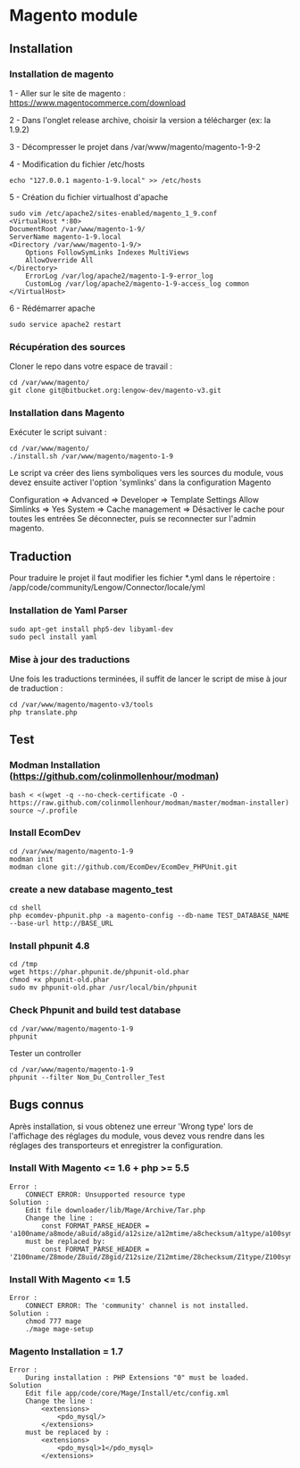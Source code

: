 # Magento module #
## Installation ##

### Installation de magento ###

1 - Aller sur le site de magento : https://www.magentocommerce.com/download

2 - Dans l'onglet release archive, choisir la version a télécharger (ex: la 1.9.2)

3 - Décompresser le projet dans /var/www/magento/magento-1-9-2

4 - Modification du fichier /etc/hosts

    echo "127.0.0.1 magento-1-9.local" >> /etc/hosts

5 - Création du fichier virtualhost d'apache

    sudo vim /etc/apache2/sites-enabled/magento_1_9.conf 
    <VirtualHost *:80>
    DocumentRoot /var/www/magento-1-9/
    ServerName magento-1-9.local
    <Directory /var/www/magento-1-9/>
        Options FollowSymLinks Indexes MultiViews
        AllowOverride All
    </Directory>
        ErrorLog /var/log/apache2/magento-1-9-error_log
        CustomLog /var/log/apache2/magento-1-9-access_log common
    </VirtualHost>
6 - Rédémarrer apache

    sudo service apache2 restart

### Récupération des sources ###

Cloner le repo dans votre espace de travail :

    cd /var/www/magento/
    git clone git@bitbucket.org:lengow-dev/magento-v3.git

### Installation dans Magento ###

Exécuter le script suivant :

    cd /var/www/magento/
    ./install.sh /var/www/magento/magento-1-9

Le script va créer des liens symboliques vers les sources du module, vous devez ensuite activer l'option 'symlinks' dans la configuration Magento 

Configuration => Advanced => Developer => Template Settings Allow Simlinks => Yes
System => Cache management => Désactiver le cache pour toutes les entrées
Se déconnecter, puis se reconnecter sur l'admin magento.

## Traduction ##

Pour traduire le projet il faut modifier les fichier *.yml dans le répertoire : /app/code/community/Lengow/Connector/locale/yml

### Installation de Yaml Parser ###

    sudo apt-get install php5-dev libyaml-dev
    sudo pecl install yaml

### Mise à jour des traductions ###

Une fois les traductions terminées, il suffit de lancer le script de mise à jour de traduction :

    cd /var/www/magento/magento-v3/tools
    php translate.php

## Test ##


### Modman Installation (https://github.com/colinmollenhour/modman) ###

    bash < <(wget -q --no-check-certificate -O - https://raw.github.com/colinmollenhour/modman/master/modman-installer)
    source ~/.profile

### Install EcomDev ###

    cd /var/www/magento/magento-1-9
    modman init
    modman clone git://github.com/EcomDev/EcomDev_PHPUnit.git

### create a new database magento_test ###

    cd shell
    php ecomdev-phpunit.php -a magento-config --db-name TEST_DATABASE_NAME --base-url http://BASE_URL

### Install phpunit 4.8 ###

    cd /tmp
    wget https://phar.phpunit.de/phpunit-old.phar
    chmod +x phpunit-old.phar
    sudo mv phpunit-old.phar /usr/local/bin/phpunit

### Check Phpunit and build test database ###

    cd /var/www/magento/magento-1-9
    phpunit
    
Tester un controller 
    
    cd /var/www/magento/magento-1-9
    phpunit --filter Nom_Du_Controller_Test

## Bugs connus ##

Après installation, si vous obtenez une erreur 'Wrong type' lors de l'affichage des réglages du module, vous devez vous rendre dans les réglages des transporteurs et enregistrer la configuration.

### Install With Magento <= 1.6 + php >= 5.5 ###

    Error :
        CONNECT ERROR: Unsupported resource type
    Solution :
        Edit file downloader/lib/Mage/Archive/Tar.php
        Change the line :
            const FORMAT_PARSE_HEADER = 'a100name/a8mode/a8uid/a8gid/a12size/a12mtime/a8checksum/a1type/a100symlink/a6magic/a2version/a32uname/a32gname/a8devmajor/a8devminor/a155prefix/a12closer';
        must be replaced by:
            const FORMAT_PARSE_HEADER = 'Z100name/Z8mode/Z8uid/Z8gid/Z12size/Z12mtime/Z8checksum/Z1type/Z100symlink/Z6magic/Z2version/Z32uname/Z32gname/Z8devmajor/Z8devminor/Z155prefix/Z12closer';
            
### Install With Magento <= 1.5 ###

    Error :
        CONNECT ERROR: The 'community' channel is not installed.
    Solution :
        chmod 777 mage
        ./mage mage-setup
        
### Magento Installation = 1.7 ###

    Error :
        During installation : PHP Extensions "0" must be loaded.
    Solution
        Edit file app/code/core/Mage/Install/etc/config.xml
        Change the line :
            <extensions>
                <pdo_mysql/>
            </extensions>
        must be replaced by :
            <extensions>
                <pdo_mysql>1</pdo_mysql>
            </extensions>